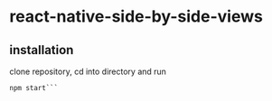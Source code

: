 # react-native-side-by-side-views
## installation
clone repository, cd into directory and run
```npm install
npm start```
